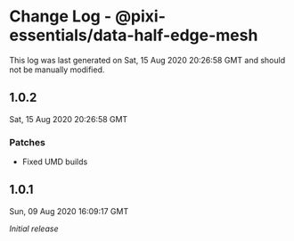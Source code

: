 # Change Log - @pixi-essentials/data-half-edge-mesh

This log was last generated on Sat, 15 Aug 2020 20:26:58 GMT and should not be manually modified.

## 1.0.2
Sat, 15 Aug 2020 20:26:58 GMT

### Patches

- Fixed UMD builds

## 1.0.1
Sun, 09 Aug 2020 16:09:17 GMT

*Initial release*

